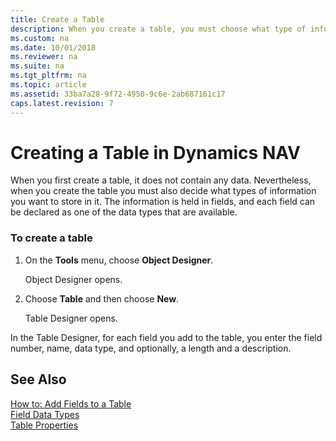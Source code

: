 ```yaml
---
title: Create a Table
description: When you create a table, you must choose what type of information you want to store in it, which is held in fields i.e. declared in data types.
ms.custom: na
ms.date: 10/01/2018
ms.reviewer: na
ms.suite: na
ms.tgt_pltfrm: na
ms.topic: article
ms.assetid: 33ba7a28-9f72-4950-9c6e-2ab687161c17
caps.latest.revision: 7
---
```

# Creating a Table in Dynamics NAV
When you first create a table, it does not contain any data. Nevertheless, when you create the table you must also decide what types of information you want to store in it. The information is held in fields, and each field can be declared as one of the data types that are available.  
  
### To create a table  
  
1.  On the **Tools** menu, choose **Object Designer**.  
  
     Object Designer opens.  
  
2.  Choose **Table** and then choose **New**.  
  
     Table Designer opens.  
  
 In the Table Designer, for each field you add to the table, you enter the field number, name, data type, and optionally, a length and a description.  
  
## See Also  
 [How to: Add Fields to a Table](How-to--Add-Fields-to-a-Table.md)   
 [Field Data Types](Field-Data-Types.md)   
 [Table Properties](Table-Properties.md)
